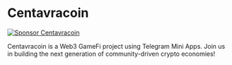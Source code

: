 # Centavracoin

[![Sponsor Centavracoin](https://img.shields.io/badge/Sponsor-OpenCollective-blue)](https://opencollective.com/centavracoin)

Centavracoin is a Web3 GameFi project using Telegram Mini Apps. Join us in building the next generation of community-driven crypto economies!
